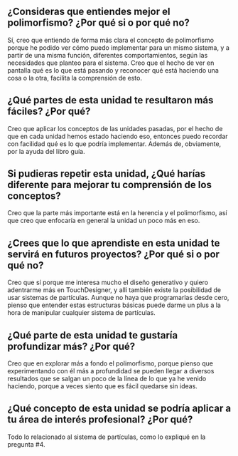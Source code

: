 ## ¿Consideras que entiendes mejor el polimorfismo? ¿Por qué si o por qué no?

Sí, creo que entiendo de forma más clara el concepto de polimorfismo porque he podido ver cómo puedo implementar para un mismo sistema, y a partir de una misma función, diferentes comportamientos, según las necesidades que planteo para el sistema. Creo que el hecho de ver en pantalla qué es lo que está pasando y reconocer 
qué está haciendo una cosa o la otra, facilita la comprensión de esto.

## ¿Qué partes de esta unidad te resultaron más fáciles? ¿Por qué?

Creo que aplicar los conceptos de las unidades pasadas, por el hecho de que en cada unidad hemos estado haciendo eso, entonces puedo recordar con facilidad qué es lo
que podría implementar. Además de, obviamente, por la ayuda del libro guía.

## Si pudieras repetir esta unidad, ¿Qué harías diferente para mejorar tu comprensión de los conceptos?

Creo que la parte más importante está en la herencia y el polimorfismo, así que creo que enfocaría en general la unidad un poco más en eso.

## ¿Crees que lo que aprendiste en esta unidad te servirá en futuros proyectos? ¿Por qué si o por qué no?

Creo que sí porque me interesa mucho el diseño generativo y quiero adentrarme más en TouchDesigner, y allí también existe la posibilidad de usar sistemas de partículas. Aunque no haya que programarlas desde cero, pienso que entender estas estructuras básicas puede darme un plus a la hora de manipular cualquier sistema
de partículas.

## ¿Qué parte de esta unidad te gustaría profundizar más? ¿Por qué?

Creo que en explorar más a fondo el polimorfismo, porque pienso que experimentando con él más a profundidad se pueden llegar a diversos resultados que se salgan un
poco de la línea de lo que ya he venido haciendo, porque a veces siento que es fácil quedarse sin ideas.

## ¿Qué concepto de esta unidad se podría aplicar a tu área de interés profesional? ¿Por qué?

Todo lo relacionado al sistema de partículas, como lo expliqué en la pregunta #4.
